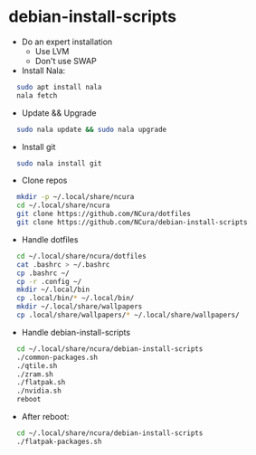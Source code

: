 # debian-install-scripts

- Do an expert installation
    - Use LVM
    - Don't use SWAP
- Install Nala: 
```bash
  sudo apt install nala
  nala fetch
```
- Update && Upgrade
```bash
  sudo nala update && sudo nala upgrade
```
- Install git
```bash
  sudo nala install git
```
- Clone repos
```bash
  mkdir -p ~/.local/share/ncura
  cd ~/.local/share/ncura
  git clone https://github.com/NCura/dotfiles
  git clone https://github.com/NCura/debian-install-scripts
```
- Handle dotfiles
```bash
  cd ~/.local/share/ncura/dotfiles
  cat .bashrc > ~/.bashrc
  cp .bashrc ~/
  cp -r .config ~/
  mkdir ~/.local/bin
  cp .local/bin/* ~/.local/bin/
  mkdir ~/.local/share/wallpapers
  cp .local/share/wallpapers/* ~/.local/share/wallpapers/
```
- Handle debian-install-scripts
```bash
  cd ~/.local/share/ncura/debian-install-scripts
  ./common-packages.sh
  ./qtile.sh
  ./zram.sh
  ./flatpak.sh
  ./nvidia.sh
  reboot
```

- After reboot:
```bash
  cd ~/.local/share/ncura/debian-install-scripts
  ./flatpak-packages.sh
```
